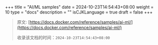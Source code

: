 +++
title = "AI/ML samples"
date = 2024-10-23T14:54:43+08:00
weight = 10
type = "docs"
description = ""
isCJKLanguage = true
draft = false
+++

> 原文: [https://docs.docker.com/reference/samples/ai-ml/](https://docs.docker.com/reference/samples/ai-ml/)
>
> 收录该文档的时间：`2024-10-23T14:54:43+08:00`
